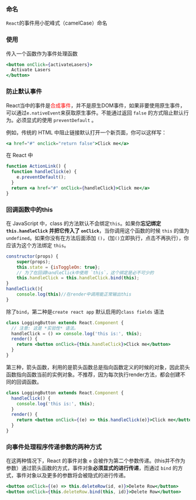 ### 命名

`React`的事件用小驼峰式（camelCase）命名

### 使用

传入一个函数作为事件处理函数

```jsx
<button onClick={activateLasers}>
  Activate Lasers
</button>
```

### 防止默认事件

React当中的事件是<font color='red'>合成事件</font>，并不是原生DOM事件，如果非要使用原生事件，可以通过`e.nativeEvent`来获取原生事件。不能通过返回 `false` 的方式阻止默认行为。必须显式的使用 `preventDefault` 。

例如，传统的 HTML 中阻止链接默认打开一个新页面，你可以这样写：

```jsx
<a href="#" onclick="return false">Click me</a>
```

在 React 中

```jsx
function ActionLink() {
  function handleClick(e) {
    e.preventDefault();
  }
  return <a href="#" onClick={handleClick}>Click me</a>
}
```

### 回调函数中的this

在 JavaScript 中，class 的方法默认不会绑定`this`。如果你**忘记绑定 `this.handleClick` 并把它传入了 `onClick`**，当你调用这个函数的时候 `this` 的值为 `undefined`。如果你没有在方法后面添加 `()`，(加`()`立即执行，点击不再执行），你应该为这个方法绑定 `this`。

```jsx
constructor(props) {
    super(props);
    this.state = {isToggleOn: true};
    // 为了在回调handleClick中使用 `this`，这个绑定是必不可少的
    this.handleClick = this.handleClick.bind(this);
}
handleClick(){
  	console.log(this)//在render中调用能正常输出this
}
```

除了`bind`，第二种是`create react app` 默认启用的`class fields` 语法

```jsx
class LoggingButton extends React.Component {
  // 注意: 这是 *实验性* 语法。
  handleClick = () => console.log('this is:', this);
  render() {
    return <button onClick={this.handleClick}>Click me</button>
  }
}
```

第三种，箭头函数，利用的是箭头函数总是指向函数定义的时候的对象，因此箭头函数指向函数当前的实例对象。不推荐，因为每次执行render方法，都会创建不同的回调函数。

```jsx
class LoggingButton extends React.Component {
  handleClick() {
    console.log('this is:', this);
  }
  render() {
    return <button onClick={(e) => this.handleClick(e)}>Click me</button>
  }
}
```

### 向事件处理程序传递参数的两种方式

在这两种情况下，React 的事件对象 `e` 会被作为第二个参数传递。(this并不作为参数）通过箭头函数的方式，事件对象**必须显式的进行传递**，而通过 `bind` 的方式，事件对象以及更多的参数将会被隐式的进行传递。

```jsx
<button onClick={(e) => this.deleteRow(id, e)}>Delete Row</button>
<button onClick={this.deleteRow.bind(this, id)}>Delete Row</button>
```



